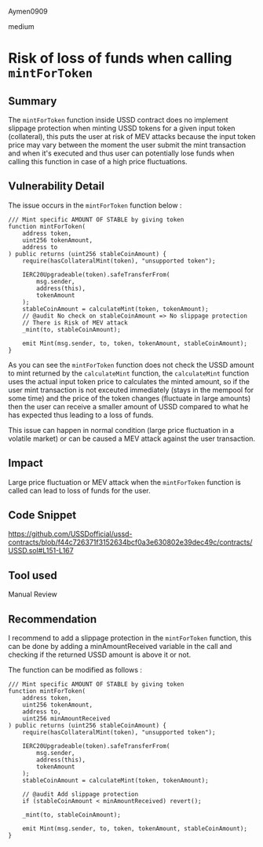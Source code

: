 Aymen0909

medium

# Risk of loss of funds when calling `mintForToken`


## Summary

The `mintForToken` function inside USSD contract does no implement slippage protection when minting USSD tokens for a given input token (collateral), this puts the user at risk of MEV attacks because the input token price may vary between the moment the user submit the mint transaction and when it's executed and thus user can potentially lose funds when calling this function in case of a high price fluctuations.

## Vulnerability Detail

The issue occurs in the `mintForToken` function below :

```solidity
/// Mint specific AMOUNT OF STABLE by giving token
function mintForToken(
    address token,
    uint256 tokenAmount,
    address to
) public returns (uint256 stableCoinAmount) {
    require(hasCollateralMint(token), "unsupported token");

    IERC20Upgradeable(token).safeTransferFrom(
        msg.sender,
        address(this),
        tokenAmount
    );
    stableCoinAmount = calculateMint(token, tokenAmount);
    // @audit No check on stableCoinAmount => No slippage protection
    // There is Risk of MEV attack
    _mint(to, stableCoinAmount);

    emit Mint(msg.sender, to, token, tokenAmount, stableCoinAmount);
}
```

As you can see the `mintForToken` function does not check the USSD amount to mint returned by the `calculateMint` function, the `calculateMint` function uses the actual input token price to calculates the minted amount, so if the user mint transaction is not exceuted immediately (stays in the mempool for some time) and the price of the token changes (fluctuate in large amounts) then the user can receive a smaller amount of USSD compared to what he has expected thus leading to a loss of funds.

This issue can happen in normal condition (large price fluctuation in a volatile market) or can be caused a MEV attack against the user transaction.

## Impact

Large price fluctuation or MEV attack when the `mintForToken` function is called can lead to loss of funds for the user.

## Code Snippet

https://github.com/USSDofficial/ussd-contracts/blob/f44c726371f3152634bcf0a3e630802e39dec49c/contracts/USSD.sol#L151-L167

## Tool used

Manual Review

## Recommendation

I recommend to add a slippage protection in the `mintForToken` function, this can be done by adding a minAmountReceived variable in the call and checking if the returned USSD amount is above it or not.

The function can be modified as follows :

```solidity
/// Mint specific AMOUNT OF STABLE by giving token
function mintForToken(
    address token,
    uint256 tokenAmount,
    address to,
    uint256 minAmountReceived
) public returns (uint256 stableCoinAmount) {
    require(hasCollateralMint(token), "unsupported token");

    IERC20Upgradeable(token).safeTransferFrom(
        msg.sender,
        address(this),
        tokenAmount
    );
    stableCoinAmount = calculateMint(token, tokenAmount);

    // @audit Add slippage protection
    if (stableCoinAmount < minAmountReceived) revert();

    _mint(to, stableCoinAmount);

    emit Mint(msg.sender, to, token, tokenAmount, stableCoinAmount);
}
```
